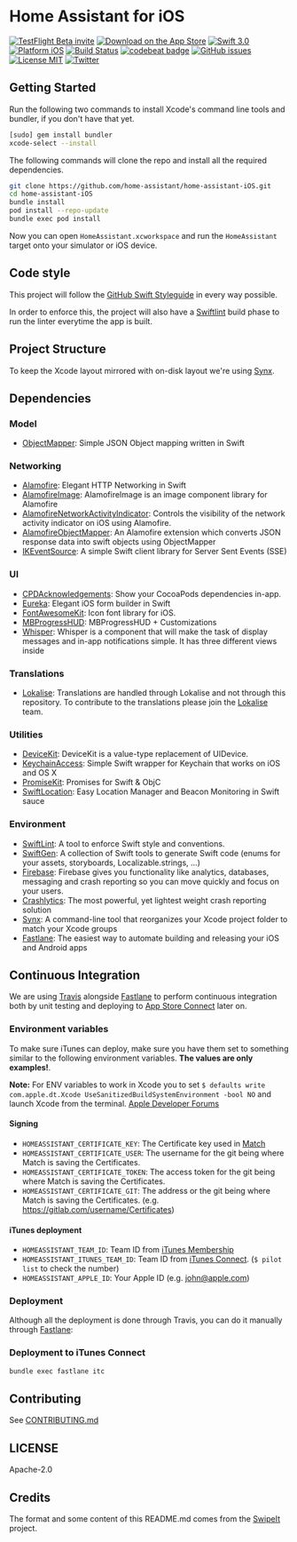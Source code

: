 Home Assistant for iOS
=================

[![TestFlight Beta invite](https://img.shields.io/badge/TestFlight-Beta-blue.svg)](https://testflight.apple.com/join/XCUga7ko)
[![Download on the App Store](https://img.shields.io/itunes/v/1099568401.svg)](https://itunes.apple.com/app/home-assistant-open-source-home-automation/id1099568401)
[![Swift 3.0](https://img.shields.io/badge/Swift-3.0-orange.svg?style=flat)](https://developer.apple.com/swift/)
[![Platform iOS](https://img.shields.io/badge/Platforms-iOS-lightgray.svg?style=flat)](https://developer.apple.com/swift/)
[![Build Status](https://travis-ci.org/home-assistant/home-assistant-iOS.svg?branch=master)](https://travis-ci.org/home-assistant/home-assistant-iOS)
[![codebeat badge](https://codebeat.co/badges/c6e6173b-c64f-44be-a692-29b922891db7)](https://codebeat.co/projects/github-com-home-assistant-home-assistant-ios)
[![GitHub issues](https://img.shields.io/github/issues/home-assistant/home-assistant-iOS.svg?style=flat)](https://github.com/home-assistant/home-assistant-iOS/issues)
[![License MIT](https://img.shields.io/badge/license-MIT-green.svg?style=flat)](https://github.com/home-assistant/home-assistant-iOS/blob/master/LICENSE)
[![Twitter](https://img.shields.io/twitter/url/https/twitter.com/home_assistant.svg?style=social)](https://twitter.com/home_assistant)

## Getting Started

Run the following two commands to install Xcode's command line tools and bundler, if you don't have that yet.

```bash
[sudo] gem install bundler
xcode-select --install
```

The following commands will clone the repo and install all the required dependencies.

```bash
git clone https://github.com/home-assistant/home-assistant-iOS.git
cd home-assistant-iOS
bundle install
pod install --repo-update
bundle exec pod install
```

Now you can open `HomeAssistant.xcworkspace` and run the `HomeAssistant` target onto your simulator or iOS device.

## Code style

This project will follow the [GitHub Swift Styleguide](https://github.com/github/swift-style-guide) in every way possible.

In order to enforce this, the project will also have a [Swiftlint](https://github.com/realm/SwiftLint) build phase to run the linter everytime the app is built.

## Project Structure

To keep the Xcode layout mirrored with on-disk layout we're using [Synx](https://github.com/venmo/synx).

## Dependencies

### Model

- [ObjectMapper](https://github.com/Hearst-DD/ObjectMapper): Simple JSON Object mapping written in Swift

### Networking

- [Alamofire](https://github.com/Alamofire/Alamofire): Elegant HTTP Networking in Swift
- [AlamofireImage](https://github.com/Alamofire/AlamofireImage): AlamofireImage is an image component library for Alamofire
- [AlamofireNetworkActivityIndicator](https://github.com/Alamofire/AlamofireNetworkActivityIndicator): Controls the visibility of the network activity indicator on iOS using Alamofire.
- [AlamofireObjectMapper](https://github.com/tristanhimmelman/AlamofireObjectMapper): An Alamofire extension which converts JSON response data into swift objects using ObjectMapper
- [IKEventSource](https://github.com/inaka/EventSource): A simple Swift client library for Server Sent Events (SSE)

### UI

- [CPDAcknowledgements](https://github.com/CocoaPods/CPDAcknowledgements): Show your CocoaPods dependencies in-app.
- [Eureka](https://github.com/xmartlabs/Eureka): Elegant iOS form builder in Swift
- [FontAwesomeKit](https://github.com/robbiet480/FontAwesomeKit): Icon font library for iOS.
- [MBProgressHUD](https://github.com/jdg/MBProgressHUD): MBProgressHUD + Customizations
- [Whisper](https://github.com/hyperoslo/Whisper): Whisper is a component that will make the task of display messages and in-app notifications simple. It has three different views inside

### Translations
-  [Lokalise](https://lokalise.com/public/834452985a05254348aee2.46389241/): Translations are handled through Lokalise and not through this repository. To contribute to the translations please join the [Lokalise](https://lokalise.com/public/834452985a05254348aee2.46389241/) team.

### Utilities

- [DeviceKit](https://github.com/dennisweissmann/DeviceKit): DeviceKit is a value-type replacement of UIDevice.
- [KeychainAccess](https://github.com/kishikawakatsumi/KeychainAccess): Simple Swift wrapper for Keychain that works on iOS and OS X
- [PromiseKit](https://github.com/mxcl/PromiseKit): Promises for Swift & ObjC
- [SwiftLocation](https://github.com/malcommac/SwiftLocation): Easy Location Manager and Beacon Monitoring in Swift sauce

### Environment

- [SwiftLint](https://github.com/realm/SwiftLint): A tool to enforce Swift style and conventions.
- [SwiftGen](https://github.com/AliSoftware/SwiftGen): A collection of Swift tools to generate Swift code (enums for your assets, storyboards, Localizable.strings, …)
- [Firebase](https://firebase.google.com/): Firebase gives you functionality like analytics, databases, messaging and crash reporting so you can move quickly and focus on your users.
- [Crashlytics](https://firebase.google.com/products/crashlytics): The most powerful, yet lightest weight crash reporting solution
- [Synx](https://github.com/venmo/synx): A command-line tool that reorganizes your Xcode project folder to match your Xcode groups
- [Fastlane](https://github.com/fastlane/fastlane): The easiest way to automate building and releasing your iOS and Android apps

## Continuous Integration

We are using [Travis](https://travis-ci.org/home-assistant/home-assistant-iOS) alongside [Fastlane](https://fastlane.tools/) to perform continuous integration both by unit testing and deploying to [App Store Connect](https://appstoreconnect.apple.com) later on.

### Environment variables

To make sure iTunes can deploy, make sure you have them set to something similar to the following environment variables. **The values are only examples!**.

**Note:** For ENV variables to work in Xcode you to set `$ defaults write com.apple.dt.Xcode UseSanitizedBuildSystemEnvironment -bool NO` and launch Xcode from the terminal. [Apple Developer Forums](https://forums.developer.apple.com/thread/8451)

#### Signing

- `HOMEASSISTANT_CERTIFICATE_KEY`: The Certificate key used in [Match](https://github.com/fastlane/fastlane/tree/master/match)
- `HOMEASSISTANT_CERTIFICATE_USER`: The username for the git being where Match is saving the Certificates.
- `HOMEASSISTANT_CERTIFICATE_TOKEN`: The access token for the git being where Match is saving the Certificates.
- `HOMEASSISTANT_CERTIFICATE_GIT`: The address or the git being where Match is saving the Certificates. (e.g. https://gitlab.com/username/Certificates)

#### iTunes deployment

- `HOMEASSISTANT_TEAM_ID`: Team ID from [iTunes Membership](https://developer.apple.com/account/#/membership)
- `HOMEASSISTANT_ITUNES_TEAM_ID`: Team ID from [iTunes Connect](https://itunesconnect.apple.com/). (`$ pilot list` to check the number)
- `HOMEASSISTANT_APPLE_ID`: Your Apple ID (e.g. john@apple.com)

### Deployment

Although all the deployment is done through Travis, you can do it manually through [Fastlane](https://github.com/home-assistant/home-assistant-iOS/blob/master/fastlane/README.md):

### Deployment to iTunes Connect

```bash
bundle exec fastlane itc
```

## Contributing

See [CONTRIBUTING.md](CONTRIBUTING.md)

## LICENSE

Apache-2.0

## Credits

The format and some content of this README.md comes from the [SwipeIt](https://github.com/ivanbruel/SwipeIt) project.
